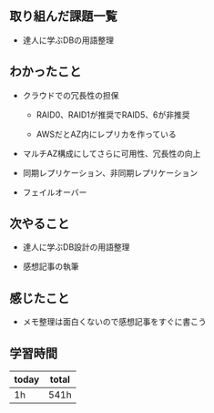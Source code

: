 

## 取り組んだ課題一覧

- 達人に学ぶDBの用語整理

## わかったこと

- クラウドでの冗長性の担保

   - RAID0、RAID1が推奨でRAID5、6が非推奨

   - AWSだとAZ内にレプリカを作っている

- マルチAZ構成にしてさらに可用性、冗長性の向上

- 同期レプリケーション、非同期レプリケーション

- フェイルオーバー

## 次やること

- 達人に学ぶDB設計の用語整理

- 感想記事の執筆

## 感じたこと

- メモ整理は面白くないので感想記事をすぐに書こう

## 学習時間

| today | total | 
|---|---|
| 1h | 541h | 


